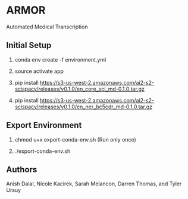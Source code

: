 # ARMOR
Automated Medical Transcription

## Initial Setup
1. conda env create -f environment.yml

2. source activate app

3. pip install https://s3-us-west-2.amazonaws.com/ai2-s2-scispacy/releases/v0.1.0/en_core_sci_md-0.1.0.tar.gz

4. pip install https://s3-us-west-2.amazonaws.com/ai2-s2-scispacy/releases/v0.1.0/en_ner_bc5cdr_md-0.1.0.tar.gz

## Export Environment
1. chmod u+x export-conda-env.sh (Run only once)

2. ./export-conda-env.sh

## Authors
Anish Dalal, Nicole Kacirek, Sarah Melancon, Darren Thomas, and Tyler Ursuy